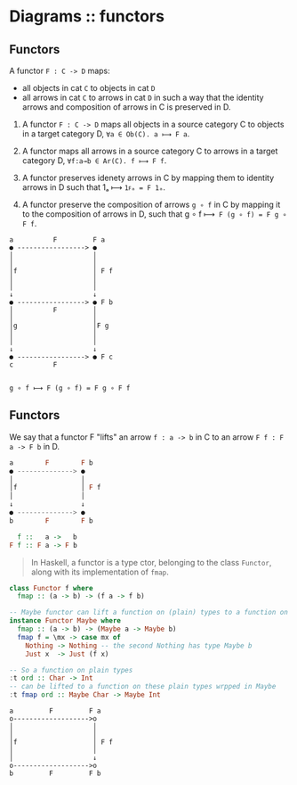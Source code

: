 # Diagrams :: functors

## Functors

A functor `F : C -> D` maps:
- all objects in cat `C` to objects in cat `D`
- all arrows in cat `C` to arrows in cat `D`
in such a way that the identity arrows and composition of arrows in C is preserved in D.

1. A functor `F : C -> D` maps all objects in a source category C to objects in a target category D, `∀a ∈ Ob(C). a ⟼ F a`.

2. A functor maps all arrows in a source category C to arrows in a target category D, `∀f:a→b ∈ Ar(C). f ⟼ F f`.

3. A functor preserves idenety arrows in C by mapping them to identity arrows in D such that 1ₐ ⟼ `1ꜰₐ = F 1ₐ`.

4. A functor preserve the composition of arrows `g ∘ f` in C by mapping it to the composition of arrows in D, such that g ∘ f ⟼ `F (g ∘ f) = F g ∘ F f`.

```
a          F         F a
● -----------------> ●
│                    │
│                    │
│f                   │ F f
│                    │
│                    │
↓                    ↓
● -----------------> ● F b
│          F         │
│                    │
│g                   │F g
│                    │
│                    │
↓                    ↓
● -----------------> ● F c
c          F


g ∘ f ⟼ F (g ∘ f) = F g ∘ F f
```


## Functors

We say that a functor F "lifts" 
an arrow `f : a -> b` in C to 
an arrow `F f : F a -> F b` in D.

```hs
a        F        F b
● --------------> ●
│                 │
│f                │ F f
│                 │
↓                 ↓
● --------------> ●
b        F        F b

  f ::   a ->   b
F f :: F a -> F b
```


>In Haskell, a functor is a type ctor, belonging to the class `Functor`, along with its implementation of `fmap`.

```hs
class Functor f where
  fmap :: (a -> b) -> (f a -> f b)

-- Maybe functor can lift a function on (plain) types to a function on Maybes:
instance Functor Maybe where
  fmap :: (a -> b) -> (Maybe a -> Maybe b)
  fmap f = \mx -> case mx of
    Nothing -> Nothing -- the second Nothing has type Maybe b
    Just x  -> Just (f x)

-- So a function on plain types
:t ord :: Char -> Int
-- can be lifted to a function on these plain types wrpped in Maybe
:t fmap ord :: Maybe Char -> Maybe Int
```



```
a         F         F a
o------------------->o
│                    │
│                    │
│f                   │ F f
│                    │
│                    ↓
o------------------->o
b         F         F b
```
